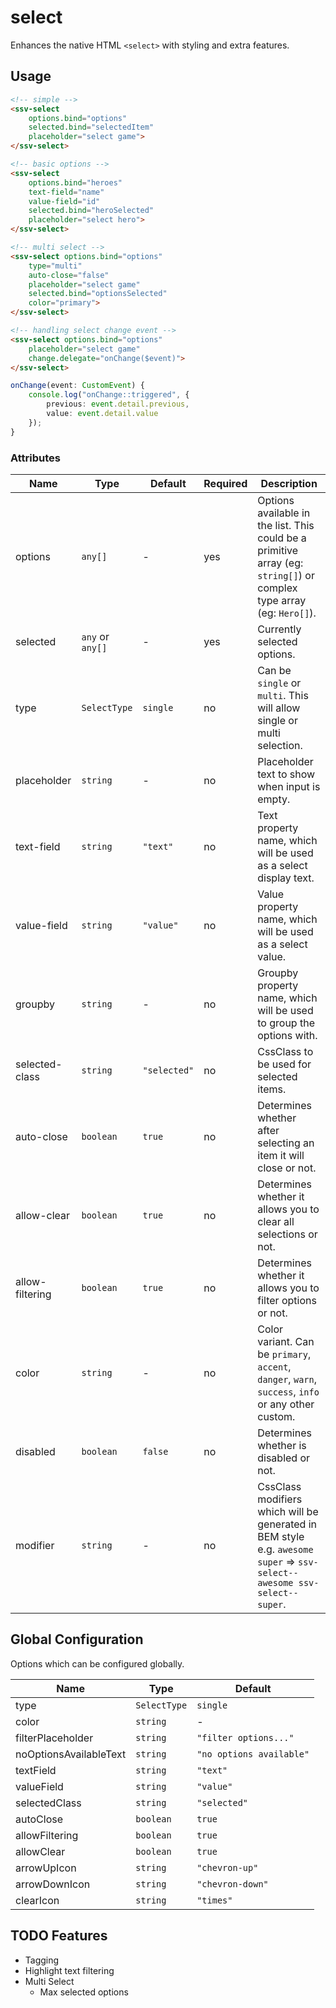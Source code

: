 # select
Enhances the native HTML `<select>` with styling and extra features.

## Usage

```html
<!-- simple -->
<ssv-select 
    options.bind="options"
    selected.bind="selectedItem"
    placeholder="select game">
</ssv-select>

<!-- basic options -->
<ssv-select 
    options.bind="heroes"
    text-field="name"
    value-field="id"
    selected.bind="heroSelected"
    placeholder="select hero">
</ssv-select>

<!-- multi select -->
<ssv-select options.bind="options" 
    type="multi"
    auto-close="false"
    placeholder="select game"
    selected.bind="optionsSelected"
    color="primary">
</ssv-select>

<!-- handling select change event -->
<ssv-select options.bind="options"
    placeholder="select game"
    change.delegate="onChange($event)">
</ssv-select>
```

```ts
onChange(event: CustomEvent) {
    console.log("onChange::triggered", {
        previous: event.detail.previous,
        value: event.detail.value
    });
}
```

### Attributes

| Name            | Type             | Default      | Required | Description                                                                                                              |
|-----------------|------------------|--------------|----------|--------------------------------------------------------------------------------------------------------------------------|
| options         | `any[]`          | -            | yes      | Options available in the list. This could be a primitive array (eg: `string[]`) or complex type array (eg: `Hero[]`).    |
| selected        | `any` or `any[]` | -            | yes      | Currently selected options.                                                                                              |
| type            | `SelectType`     | `single`     | no       | Can be `single` or `multi`. This will allow single or multi selection.                                                   |
| placeholder     | `string`         | -            | no       | Placeholder text to show when input is empty.                                                                            |
| text-field      | `string`         | `"text"`     | no       | Text property name, which will be used as a select display text.                                                         |
| value-field     | `string`         | `"value"`    | no       | Value property name, which will be used as a select value.                                                               |
| groupby         | `string`         | -            | no       | Groupby property name, which will be used to group the options with.                                                     |
| selected-class  | `string`         | `"selected"` | no       | CssClass to be used for selected items.                                                                                  |
| auto-close      | `boolean`        | `true`       | no       | Determines whether after selecting an item it will close or not.                                                         |
| allow-clear     | `boolean`        | `true`       | no       | Determines whether it allows you to clear all selections or not.                                                         |
| allow-filtering | `boolean`        | `true`       | no       | Determines whether it allows you to filter options or not.                                                               |
| color           | `string`         | -            | no       | Color variant. Can be `primary`, `accent`, `danger`, `warn`, `success`, `info` or any other custom.                      |
| disabled        | `boolean`        | `false`      | no       | Determines whether is disabled or not.                                                                                   |
| modifier        | `string`         | -            | no       | CssClass modifiers which will be generated in BEM style e.g. `awesome super` => `ssv-select--awesome ssv-select--super`. |

## Global Configuration
Options which can be configured globally.

| Name                   | Type         | Default                  |
|------------------------|--------------|--------------------------|
| type                   | `SelectType` | `single`                 |
| color                  | `string`     | -                        |
| filterPlaceholder      | `string`     | `"filter options..."`    |
| noOptionsAvailableText | `string`     | `"no options available"` |
| textField              | `string`     | `"text"`                 |
| valueField             | `string`     | `"value"`                |
| selectedClass          | `string`     | `"selected"`             |
| autoClose              | `boolean`    | `true`                   |
| allowFiltering         | `boolean`    | `true`                   |
| allowClear             | `boolean`    | `true`                   |
| arrowUpIcon            | `string`     | `"chevron-up"`           |
| arrowDownIcon          | `string`     | `"chevron-down"`         |
| clearIcon              | `string`     | `"times"`                |

## TODO Features
- Tagging
- Highlight text filtering
- Multi Select
    - Max selected options